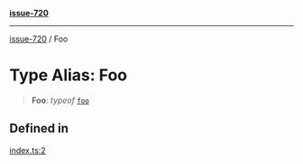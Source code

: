 [**issue-720**](../README.md)

***

[issue-720](../README.md) / Foo

# Type Alias: Foo

> **Foo**: *typeof* [`foo`](../variables/foo.md)

## Defined in

[index.ts:2](https://github.com/typedoc2md/typedoc-plugin-markdown-scratchpad/blob/6bb508f24e7bc1181f9ef992ff4abdbf41e356f6/issues/720/src/index.ts#L2)
